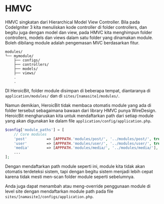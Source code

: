 # HMVC

HMVC singkatan dari Hierarchical Model View Controller. Bila pada CodeIgniter 3 kita menuliskan kode controller di folder controllers, dan begitu juga dengan model dan view, pada HMVC kita menghimpun folder controllers, models dan views dalam satu folder yang dinamakan module. Boleh dibilang module adalah pengemasan MVC berdasarkan fitur.

```
modules/
└── mymodule/
    ├── configs/
    ├── controllers/
    ├── models/
    ├── views/
    .
    .
```

DI HeroicBit, folder module disimpan di beberapa tempat, diantaranya di `application/modules/` dan di `sites/[namasite]/modules/`.

Namun demikian, HeroicBit tidak membaca otomatis module yang ada di folder tersebut sebagaimana bawaan dari library HMVC punya WireDesign. HeroicBit mengharuskan kita untuk mendaftarkan path dari setiap module yang akan digunakan ke dalam file `application/config/application.php`.

```php
$config['module_paths'] = [
    // Core modules
    'post'         => [APPPATH.'modules/post/', '../modules/post/', true],
    'user'         => [APPPATH.'modules/user/', '../modules/user/', true],
    'media'        => [APPPATH.'modules/media/', '../modules/media/'],
    ...
];
```

Dengan mendaftarkan path module seperti ini, module kita tidak akan otomatis terdeteksi sistem, tapi dengan begitu sistem menjadi lebih cepat karena tidak mesti men-scan folder module seperti sebelumnya.

Anda juga dapat menambah atau meng-override penggunaan module di level site dengan mendaftarkan module path pada file `sites/[namasite]/configs/application.php`.